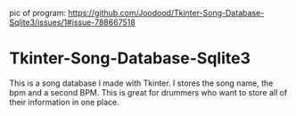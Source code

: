 pic of program: https://github.com/Joodood/Tkinter-Song-Database-Sqlite3/issues/1#issue-788667518


# Tkinter-Song-Database-Sqlite3
This is a song database I made with Tkinter. I stores the song name, the bpm and a second BPM.
This is great for drummers who want to store all of their information in one place.
